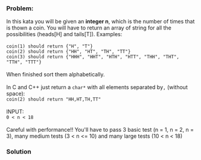 ### Problem:
<p>In this kata you will be given an <strong>integer n</strong>, which is the number of times that is thown a coin. You will have to return an array of string for all the possibilities (heads[H] and tails[T]). Examples:<br><br>
<code>coin(1) should return {&quot;H&quot;, &quot;T&quot;}</code><br>
<code>coin(2) should return {&quot;HH&quot;, &quot;HT&quot;, &quot;TH&quot;, &quot;TT&quot;}</code><br>
<code>coin(3) should return {&quot;HHH&quot;, &quot;HHT&quot;, &quot;HTH&quot;, &quot;HTT&quot;, &quot;THH&quot;, &quot;THT&quot;, &quot;TTH&quot;, &quot;TTT&quot;}</code><br><br>
When finished sort them alphabetically.<br>
<br>
In C and C++ just return a <code>char*</code> with all elements separated by<code>,</code> (without space):<br>
<code>coin(2) should return &quot;HH,HT,TH,TT&quot;</code><br><br>
INPUT:<br>
<code>0 &lt; n &lt; 18</code><br><br>
Careful with performance!! You&apos;ll have to pass 3 basic test (n = 1, n = 2, n = 3), many medium tests (3 &lt; n &lt;= 10) and many large tests (10 &lt; n &lt; 18)</p>

### Solution